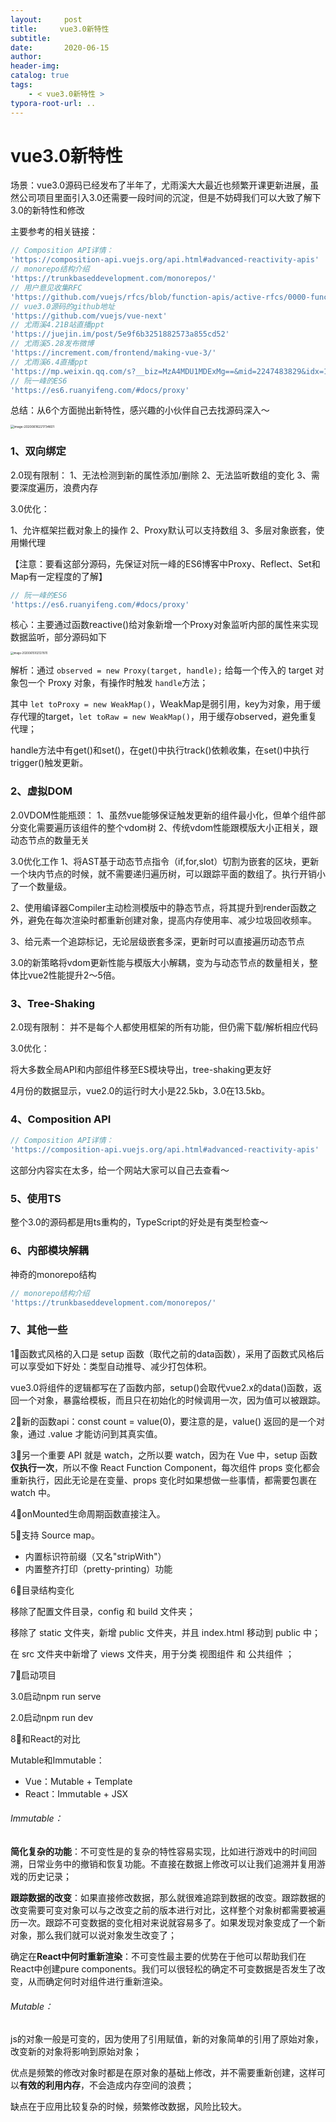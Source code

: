 ```yaml
---
layout:     post
title:     vue3.0新特性
subtitle:  
date:       2020-06-15
author:     
header-img: 
catalog: true
tags:
    - < vue3.0新特性 >
typora-root-url: ..
---
```



# vue3.0新特性

场景：vue3.0源码已经发布了半年了，尤雨溪大大最近也频繁开课更新进展，虽然公司项目里面引入3.0还需要一段时间的沉淀，但是不妨碍我们可以大致了解下3.0的新特性和修改

主要参考的相关链接：

```js
// Composition API详情：
'https://composition-api.vuejs.org/api.html#advanced-reactivity-apis'
// monorepo结构介绍
'https://trunkbaseddevelopment.com/monorepos/'
// 用户意见收集RFC
'https://github.com/vuejs/rfcs/blob/function-apis/active-rfcs/0000-function-api.md'
// vue3.0源码的github地址
'https://github.com/vuejs/vue-next'
// 尤雨溪4.21B站直播ppt
'https://juejin.im/post/5e9f6b3251882573a855cd52'
// 尤雨溪5.28发布微博
'https://increment.com/frontend/making-vue-3/'
// 尤雨溪6.4直播ppt
'https://mp.weixin.qq.com/s?__biz=MzA4MDU1MDExMg==&mid=2247483829&idx=1&sn=75ef516c9174cda030db48d4ab5722e3&chksm=9fa3c03aa8d4492c5d49866df093f61aeb3f8484bf6b75ad87a63d207cfdc3d18910fe42702f&token=454539811&lang=zh_CN#rd'
// 阮一峰的ES6
'https://es6.ruanyifeng.com/#docs/proxy'
```

总结：从6个方面抛出新特性，感兴趣的小伙伴自己去找源码深入～

<img src="/../img/assets_2019/image-20200616221734601.png" alt="image-20200616221734601" style="zoom:35%;" />

### 1、双向绑定

2.0现有限制：
   1、无法检测到新的属性添加/删除
   2、无法监听数组的变化
   3、需要深度遍历，浪费内存

3.0优化：

   1、允许框架拦截对象上的操作
   2、Proxy默认可以支持数组
   3、多层对象嵌套，使用懒代理

【注意：要看这部分源码，先保证对阮一峰的ES6博客中Proxy、Reflect、Set和Map有一定程度的了解】

```js
// 阮一峰的ES6
'https://es6.ruanyifeng.com/#docs/proxy'
```

核心：主要通过函数reactive()给对象新增一个Proxy对象监听内部的属性来实现数据监听，部分源码如下

<img src="/../img/assets_2019/image-20200615102127870.png" alt="image-20200615102127870" style="zoom:30%;" />

解析：通过 `observed = new Proxy(target, handle);` 给每一个传入的 target 对象包一个 Proxy 对象，有操作时触发 `handle`方法；

其中 `let toProxy = new WeakMap()`，WeakMap是弱引用，key为对象，用于缓存代理的target，`let toRaw = new WeakMap()`，用于缓存observed，避免重复代理；

handle方法中有get()和set()，在get()中执行track()依赖收集，在set()中执行trigger()触发更新。

### 2、虚拟DOM

2.0VDOM性能瓶颈：
   1、虽然vue能够保证触发更新的组件最小化，但单个组件部分变化需要遍历该组件的整个vdom树
   2、传统vdom性能跟模版大小正相关，跟动态节点的数量无关

3.0优化工作
   1、将AST基于动态节点指令（if,for,slot）切割为嵌套的区块，更新一个块内节点的时候，就不需要递归遍历树，可以跟踪平面的数组了。执行开销小了一个数量级。   

   2、使用编译器Compiler主动检测模版中的静态节点，将其提升到render函数之外，避免在每次渲染时都重新创建对象，提高内存使用率、减少垃圾回收频率。   

   3、给元素一个追踪标记，无论层级嵌套多深，更新时可以直接遍历动态节点

3.0的新策略将vdom更新性能与模版大小解耦，变为与动态节点的数量相关，整体比vue2性能提升2～5倍。

### 3、Tree-Shaking

2.0现有限制：
   并不是每个人都使用框架的所有功能，但仍需下载/解析相应代码

3.0优化：

   将大多数全局API和内部组件移至ES模块导出，tree-shaking更友好

4月份的数据显示，vue2.0的运行时大小是22.5kb，3.0在13.5kb。

### 4、Composition API

```js
// Composition API详情：
'https://composition-api.vuejs.org/api.html#advanced-reactivity-apis'
```

这部分内容实在太多，给一个网站大家可以自己去查看～

### 5、使用TS

整个3.0的源码都是用ts重构的，TypeScript的好处是有类型检查～

### 6、内部模块解耦

神奇的monorepo结构

```js
// monorepo结构介绍
'https://trunkbaseddevelopment.com/monorepos/'
```

### 7、其他一些

1⃣️函数式风格的入口是 setup 函数（取代之前的data函数），采用了函数式风格后可以享受如下好处：类型自动推导、减少打包体积。

vue3.0将组件的逻辑都写在了函数内部，setup()会取代vue2.x的data()函数，返回一个对象，暴露给模板，而且只在初始化的时候调用一次，因为值可以被跟踪。

2⃣️新的函数api：const count = value(0)，要注意的是，value() 返回的是一个对象，通过 .value 才能访问到其真实值。

3⃣️另一个重要 API 就是 watch，之所以要 watch，因为在 Vue 中，setup 函数**仅执行一次**，所以不像 React Function Component，每次组件 props 变化都会重新执行，因此无论是在变量、props 变化时如果想做一些事情，都需要包裹在 watch 中。

4⃣️onMounted生命周期函数直接注入。

5⃣️支持 Source map。

- 内置标识符前缀（又名"stripWith"）
- 内置整齐打印（pretty-printing）功能

6⃣️目录结构变化

移除了配置文件目录，config 和 build 文件夹；

移除了 static 文件夹，新增 public 文件夹，并且 index.html 移动到 public 中；

在 src 文件夹中新增了 views 文件夹，用于分类 视图组件 和 公共组件 ；

7⃣️启动项目

3.0启动npm run serve

2.0启动npm run dev

8⃣️和React的对比

Mutable和Immutable：

- Vue：Mutable     + Template
- React：Immutable     + JSX

###### Immutable：

**简化复杂的功能**：不可变性是的复杂的特性容易实现，比如进行游戏中的时间回溯，日常业务中的撤销和恢复功能。不直接在数据上修改可以让我们追溯并复用游戏的历史记录；

**跟踪数据的改变**：如果直接修改数据，那么就很难追踪到数据的改变。跟踪数据的改变需要可变对象可以与之改变之前的版本进行对比，这样整个对象树都需要被遍历一次。跟踪不可变数据的变化相对来说就容易多了。如果发现对象变成了一个新对象，那么我们就可以说对象发生改变了；

确定在**React中何时重新渲染**：不可变性最主要的优势在于他可以帮助我们在React中创建pure components。我们可以很轻松的确定不可变数据是否发生了改变，从而确定何时对组件进行重新渲染。

###### Mutable：

js的对象一般是可变的，因为使用了引用赋值，新的对象简单的引用了原始对象，改变新的对象将影响到原始对象；

优点是频繁的修改对象时都是在原对象的基础上修改，并不需要重新创建，这样可以**有效的利用内存**，不会造成内存空间的浪费；

缺点在于应用比较复杂的时候，频繁修改数据，风险比较大。